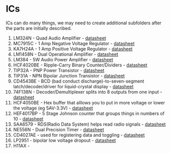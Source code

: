 ICs 
===

ICs can do many things, we may need to create additional subfolders after the parts are initially described.


1. LM324N - Quad Audio Amplifier - [datasheet](https://www.fairchildsemi.com/ds/LM/LM324.pdf)
2. MC7915C - 1 Amp Negative Voltage Regulator  - [datasheet](http://html.alldatasheet.com/html-pdf/12365/ONSEMI/MC7915CD2T/184/1/MC7915CD2T.html)
3. KA7H24A - 1 Amp Positive Voltage Regulator - [datasheet](http://pdf1.alldatasheet.com/datasheet-pdf/view/99461/FAIRCHILD/KA7824A.html)
4. LM1458N - Dual Operational Amplifier - [datasheet](http://www.ti.com/lit/ds/symlink/lm1558.pdf)
5. LM384 - 5W Audio Power Amplifier - [datasheet](http://www.ti.com/lit/ds/symlink/lm384.pdf)
6. HCF4020BE - Ripple-Carry Binary Counter/Dividers - [datasheet](http://pdf1.alldatasheet.com/datasheet-pdf/view/22332/STMICROELECTRONICS/HCF4020BEY.html)
7. TIP32A - PNP Power Transistor - [datasheet](http://www.st.com/web/en/resource/technical/document/datasheet/CD00145627.pdf)
8. TIP31A - NPN Bipolar Junction Transistor - [datasheet](http://en.wikipedia.org/wiki/TIP31)
9. CD4543BE - BCD (bad conduct discharge)-to-seven-segment latch/decoder/driver for liquid-crystal display - [datasheet](http://www.mouser.com/ds/2/405/schs086d-127331.pdf)
10. 74F138N - Decoder/Demultiplexer splits into 8 outputs from one input - [datasheet](http://html.alldatasheet.com/html-pdf/15362/PHILIPS/I74F138N/499/2/I74F138N.html)
11. HCF4050BE - Hex buffer that alllows you to put in more voltage or lower the voltage (eg 5AV-3.3V) - [datasheet](http://www.datasheetarchive.com/HCF4050BE-datasheet.html)
12. HEF4017BP - 5 Stage Johnson counter that groups things in numbers of 10 - [datasheet](http://html.alldatasheet.com/html-pdf/17686/PHILIPS/HEF4017BP/501/2/HEF4017BP.html)
13. SAA6579 - RDS(Radio Data System) helps read radio signals - [datasheet](http://www.futurlec.com/Philips/SAA6579.shtml)
14. NE556N - Dual Precision Timer - [datasheet](http://html.alldatasheet.com/html-pdf/27254/TI/NE556N/20/1/NE556N.html)
15. CD4027AE - used for registering data and toggling - [datasheet](http://www.datasheetarchive.com/CD4027AE-datasheet.html)
16. LP2951 - bipolar low voltage dropout - [datasheet](http://www.ti.com/product/lp2951)
17. H11AX - 


                                                                                                             
                                                                                                
